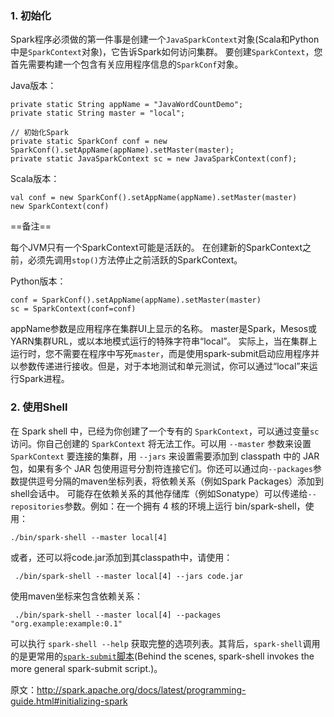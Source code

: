 ### 1. 初始化

Spark程序必须做的第一件事是创建一个`JavaSparkContext`对象(Scala和Python中是`SparkContext`对象)，它告诉Spark如何访问集群。 要创建`SparkContext`，您首先需要构建一个包含有关应用程序信息的`SparkConf`对象。


Java版本：
```
private static String appName = "JavaWordCountDemo";
private static String master = "local";

// 初始化Spark
private static SparkConf conf = new SparkConf().setAppName(appName).setMaster(master);
private static JavaSparkContext sc = new JavaSparkContext(conf);
```

Scala版本：
```
val conf = new SparkConf().setAppName(appName).setMaster(master)
new SparkContext(conf)
```

==备注==

每个JVM只有一个SparkContext可能是活跃的。 在创建新的SparkContext之前，必须先调用`stop()`方法停止之前活跃的SparkContext。

Python版本：
```
conf = SparkConf().setAppName(appName).setMaster(master)
sc = SparkContext(conf=conf)
```

appName参数是应用程序在集群UI上显示的名称。 master是Spark，Mesos或YARN集群URL，或以本地模式运行的特殊字符串“local”。 实际上，当在集群上运行时，您不需要在程序中写死`master`，而是使用spark-submit启动应用程序并以参数传递进行接收。但是，对于本地测试和单元测试，你可以通过“local”来运行Spark进程。


### 2. 使用Shell

在 Spark shell 中，已经为你创建了一个专有的 `SparkContext`，可以通过变量`sc`访问。你自己创建的 `SparkContext` 将无法工作。可以用 `--master` 参数来设置 `SparkContext` 要连接的集群，用 `--jars` 来设置需要添加到 classpath 中的 JAR 包，如果有多个 JAR 包使用逗号分割符连接它们。你还可以通过向`--packages`参数提供逗号分隔的maven坐标列表，将依赖关系（例如Spark Packages）添加到shell会话中。 可能存在依赖关系的其他存储库（例如Sonatype）可以传递给`--repositories`参数。例如：在一个拥有 4 核的环境上运行 bin/spark-shell，使用：

```
./bin/spark-shell --master local[4]
```
或者，还可以将code.jar添加到其classpath中，请使用：
```
 ./bin/spark-shell --master local[4] --jars code.jar
```
使用maven坐标来包含依赖关系：
```
 ./bin/spark-shell --master local[4] --packages "org.example:example:0.1"
```
可以执行 `spark-shell --help` 获取完整的选项列表。其背后，`spark-shell`调用的是更常用的[`spark-submit`脚本](http://blog.csdn.net/sunnyyoona/article/details/55271395)(Behind the scenes, spark-shell invokes the more general spark-submit script.)。

原文：http://spark.apache.org/docs/latest/programming-guide.html#initializing-spark